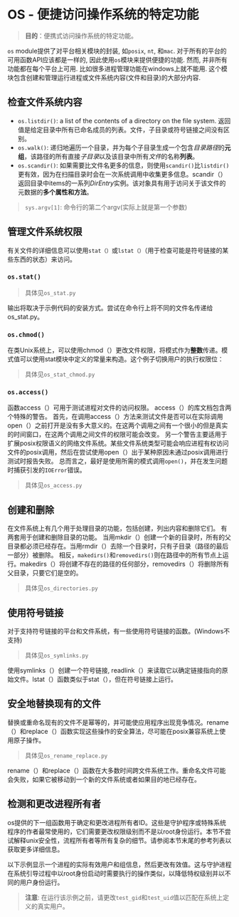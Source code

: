 # OS - 便捷访问操作系统的特定功能

> **目的**：便携式访问操作系统的特定功能。

`os` module提供了对平台相关模块的封装, 如`posix`, `nt`, 和`mac`. 对于所有的平台的可用函数API应该都是一样的, 因此使用`os`模块来提供便捷的功能. 然而, 并非所有功能都在每个平台上可用. 比如很多进程管理功能在windows上就不能用.
这个模块包含创建和管理运行进程或文件系统内容(文件和目录)的大部分内容.


## 检查文件系统内容

- `os.listdir()`: a list of the contents of a directory on the file system. 返回值是给定目录中所有已命名成员的列表。文件，子目录或符号链接之间没有区别。
- `os.walk()`: 递归地遍历一个目录，并为每个子目录生成一个包含*目录路径*的**元组**，该路径的所有直接*子目录*以及该目录中所有*文件*的名称**列表**。
- `os.scandir()`: 如果需要比文件名更多的信息，则使用`scandir()`比`listdir()`更有效，因为在扫描目录时会在一次系统调用中收集更多信息。scandir（）返回目录中items的一系列*DirEntry*实例。该对象具有用于访问关于该文件的元数据的**多个属性和方法**。

> `sys.argv[1]`: 命令行的第二个argv(实际上就是第一个参数)
## 管理文件系统权限

有关文件的详细信息可以使用`stat（）`或`lstat（）`（用于检查可能是符号链接的某些东西的状态）来访问。

### `os.stat()`

> 具体见`os_stat.py`

输出将取决于示例代码的安装方式。尝试在命令行上将不同的文件名传递给os_stat.py。

### `os.chmod()`

在类Unix系统上，可以使用chmod（）更改文件权限，将模式作为**整数**传递。模式值可以使用stat模块中定义的常量来构造。这个例子切换用户的执行权限位：

> 具体见`os_stat_chmod.py`

### `os.access()`

函数access（）可用于测试进程对文件的访问权限。
access（）的库文档包含两个特殊的警告。
首先，在调用access（）方法来测试文件是否可以在实际调用open（）之前打开是没有多大意义的。在这两个调用之间有一个很小的但是真实的时间窗口，在这两个调用之间文件的权限可能会改变。
另一个警告主要适用于扩展posix权限语义的网络文件系统。某些文件系统类型可能会响应进程有权访问文件的posix调用，然后在尝试使用open（）出于某种原因未通过posix调用进行测试时报告失败。
总而言之，最好是使用所需的模式调用`open()`，并在发生问题时捕获引发的`IOError`错误。

> 具体见`os_access.py`

## 创建和删除

在文件系统上有几个用于处理目录的功能，包括创建，列出内容和删除它们。
有两套用于创建和删除目录的功能。
当用mkdir（）创建一个新的目录时，所有的父目录都必须已经存在。当用rmdir（）去除一个目录时，只有子目录（路径的最后一部分）被删除。
相反，`makedirs()`和`removedirs()`则在路径中的所有节点上运行。makedirs（）将创建不存在的路径的任何部分，removedirs（）将删除所有父目录，只要它们是空的。

> 具体见`os_directories.py`

## 使用符号链接

对于支持符号链接的平台和文件系统，有一些使用符号链接的函数。(Windows不支持)

> 具体见`os_symlinks.py`

使用symlinks（）创建一个符号链接, readlink（）来读取它以确定链接指向的原始文件。lstat（）函数类似于stat（），但在符号链接上运行。

## 安全地替换现有的文件

替换或重命名现有的文件不是幂等的，并可能使应用程序出现竞争情况。rename（）和replace（）函数实现这些操作的安全算法，尽可能在posix兼容系统上使用原子操作。

> 具体见`os_rename_replace.py`

rename（）和replace（）函数在大多数时间跨文件系统工作。重命名文件可能会失败，如果它被移动到一个新的文件系统或者如果目的地已经存在。

## 检测和更改进程所有者

os提供的下一组函数用于确定和更改进程所有者ID。这些是守护程序或特殊系统程序的作者最常使用的，它们需要更改权限级别而不是以root身份运行。本节不尝试解释unix安全性，流程所有者等所有复杂的细节。请参阅本节末尾的参考列表以获取更多详细信息。

以下示例显示一个进程的实际有效用户和组信息，然后更改有效值。这与守护进程在系统引导过程中以root身份启动时需要执行的操作类似，以降低特权级别并以不同的用户身份运行。

> **注意**:
> 在运行该示例之前，请更改`test_gid`和`test_uid`值以匹配在系统上定义的真实用户。
